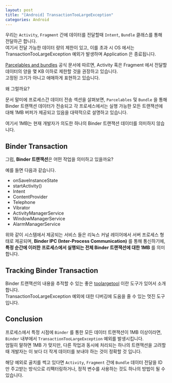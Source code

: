 ```yaml
---
layout: post
title: "[Android] TransactionTooLargeException"
categories: Android
---
```


우리는 `Activity`, `Fragment` 간에 데이터를 전달할때 `Intent`, `Bundle` 클래스를 통해 전달하곤 합니다.  
여기서 전달 가능한 데이터 량의 제한이 있고, 이를 초과 시 OS 에서는 TransactionTooLargeException 예외가 발생하며 Application 은 종료됩니다.

[Parcelables and bundles](https://developer.android.com/guide/components/activities/parcelables-and-bundles?hl=ko) 공식 문서에 따르면, Activity 혹은 Fragment 에서 전달할 데이터의 양을 몇 KB 이하로 제한할 것을 권장하고 있습니다.  
고정된 크기가 아니고 애매하게 표현하고 있습니다. 

왜 그럴까요?

문서 말미에 프로세스간 데이터 전송 섹션을 살펴보면, `Parcelables` 및 `Bundle` 을 통해 Binder 트랜잭션 데이터가 전송되고 각 프로세스에서는 실행 가능한 모든 트랜잭션에 대해 1MB 버퍼가 제공되고 있음을 대략적으로 설명하고 있습니다.

여기서 1MB는 현재 개발자가 의도한 하나의 Binder 트랜잭션 데이터를 의미하지 않습니다.

## Binder Transaction

그럼, **Binder 트랜잭션**은 어떤 작업을 의미하고 있을까요?

예를 들면 다음과 같습니다.

- onSaveInstanceState
- startActivity()
- Intent
- ContentProvider
- Telephone
- Vibrator
- ActivityManagerService
- WindowManagerService
- AlarmManagerService

위와 같이 시스템에서 제공되는 서비스 들은 리눅스 커널 레이어에서 서버 프로세스 형태로 제공되며, **Binder IPC (Inter-Process Communication)** 를 통해 통신하기에, **특정 순간에 이러한 프로세스에서 실행되는 전체 Binder 트랜잭션에 대한 1MB** 를 의미합니다.

## Tracking Binder Transaction

Binder 트랜잭션의 내용을 추적할 수 있는 좋은 [toolargetool](https://github.com/guardian/toolargetool) 이란 도구가 있어서 소개합니다.\
TransactionTooLargeException 예외에 대한 디버깅에 도움을 줄 수 있는 멋진 도구입니다.

## Conclusion

프로세스에서 특정 시점에 `Binder` 를 통한 모든 데이터 트랜잭션이 1MB 이상이라면, `Binder` 내부에서 `TransactionTooLargeException` 예외를 발생시킵니다.  
엄밀히 말하면 1MB 가 맞지만, 다른 작업과 동시에 처리되는 하나의 트랜잭션을 고려할 때 개발자는 이 보다 더 작게 데이터를 보내야 하는 것이 정확할 것 입니다.

해당 예외로 골치를 썩고 있다면 `Activity`, `Fragment` 간에 `Bundle` 데이터 전달을 ID 만 주고받는 방식으로 리팩터링하거나, 정적 변수를 사용하는 것도 하나의 방법이 될 수 있습니다.
